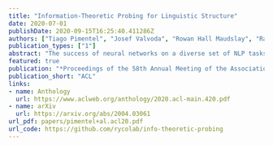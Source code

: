 ```yaml
---
title: "Information-Theoretic Probing for Linguistic Structure"
date: 2020-07-01
publishDate: 2020-09-15T16:25:40.411286Z
authors: ["Tiago Pimentel", "Josef Valvoda", "Rowan Hall Maudslay", "Ran Zmigrod", "Adina Williams", "Ryan Cotterell"]
publication_types: ["1"]
abstract: "The success of neural networks on a diverse set of NLP tasks has led researchers to question how much these networks actually know about natural language. Probes are a natural way of assessing this. When probing, a researcher chooses a linguistic task and trains a supervised model to predict annotations in that linguistic task from the network's learned representations. If the probe does well, the researcher may conclude that the representations encode knowledge related to the task.  A commonly held belief is that using simpler models as probes is better; the logic is that simpler models will identify linguistic structure, but not learn the task itself. We propose an information-theoretic formalization of probing as estimating mutual information that contradicts this received wisdom: one should always select the highest performing probe one can, even if it is more complex, since it will result in a tighter estimate, and thus reveal more of the linguistic information inhering in the contextualized representation. The empirical portion of our paper focuses on obtaining tight estimates for how much information BERT knows about both parts of speech and dependency labels, evaluating it in a set of ten typologically diverse languages often under-represented in parsing research, plus English, totalling eleven languages.  We find BERT only accounts for more information about parts of speech than a traditional type-based word embedding in five of the eleven analysed languages. When we look at dependency labels, BERT does improve upon type-based embeddings in all analysed languages, but accounting for at most 12% more information."
featured: true
publication: "*Proceedings of the 58th Annual Meeting of the Association for Computational Linguistics*"
publication_short: "ACL"
links:
- name: Anthology
  url: https://www.aclweb.org/anthology/2020.acl-main.420.pdf
- name: arXiv
  url: https://arxiv.org/abs/2004.03061
url_pdf: papers/pimentel+al.acl20.pdf
url_code: https://github.com/rycolab/info-theoretic-probing
---
```


